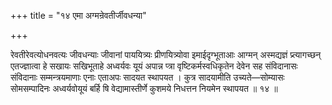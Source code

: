 +++
title = "१४ एमा अग्मन्रेवतीर्जीवधन्या"

+++

रेवतीरेवत्योधनवत्यः जीवधन्याः जीवानां पाययित्र्यः प्रीणयित्र्योवा इमाईदृग्भूताआः आग्मन् अस्मद्यज्ञं प्र्त्यागच्छन् एतज्ज्ञात्वा हे सखायः सखिभूताहे अध्वर्यवः यूयं अपान्न प्त्रा वृष्टिकर्मस्वधिकृतेन देवेन सह संविदानासः संविदानाः सम्मन्त्रयमाणाः एनाः एताअपः सादयत स्थापयत । कुत्र सादयामीति उच्यते—सोम्यासः सोमसम्पादिनः अध्वर्यवोयूयं बर्हि षि वेद्यामास्तीर्णे कुशमये निधत्तन नियमेन स्थापयत ॥ १४ ॥